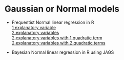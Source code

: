 # Gaussian or Normal models #


* Frequentist Normal linear regression in R  
        [1 explanatory variable](https://github.com/RafaelSdeSouza/ADA8/blob/master/Normal/normal_x1.R)  
        [2 explanatory variables](https://github.com/RafaelSdeSouza/ADA8/blob/master/Normal/normal_x1_x2.R)  
        [2 explanatory variables with 1 quadratic term](https://github.com/RafaelSdeSouza/ADA8/blob/master/Normal/normal_x1_2.R)  
        [2 explanatory variables with 2 quadratic terms](https://github.com/RafaelSdeSouza/ADA8/blob/master/Normal/normal_x1_x2_2.R)


* Bayesian Normal linear regression in R using JAGS  
        
